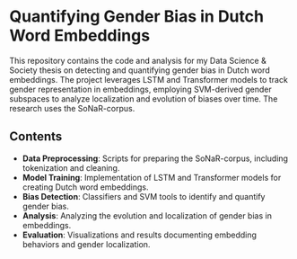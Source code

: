 # Quantifying Gender Bias in Dutch Word Embeddings

This repository contains the code and analysis for my Data Science & Society thesis on detecting and quantifying gender bias in Dutch word embeddings. The project leverages LSTM and Transformer models to track gender representation in embeddings, employing SVM-derived gender subspaces to analyze localization and evolution of biases over time. The research uses the SoNaR-corpus.

## Contents
- **Data Preprocessing**: Scripts for preparing the SoNaR-corpus, including tokenization and cleaning.
- **Model Training**: Implementation of LSTM and Transformer models for creating Dutch word embeddings.
- **Bias Detection**: Classifiers and SVM tools to identify and quantify gender bias.
- **Analysis**: Analyzing the evolution and localization of gender bias in embeddings.
- **Evaluation**: Visualizations and results documenting embedding behaviors and gender localization.

